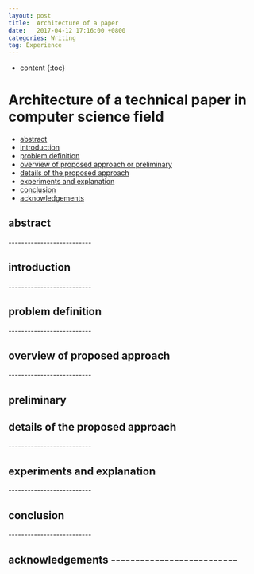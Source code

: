 ```yaml
---
layout: post
title:  Architecture of a paper 
date:   2017-04-12 17:16:00 +0800
categories: Writing
tag: Experience
---
```


* content
{:toc}

Architecture of a technical paper in computer science field
=========================

+ [abstract](#1)
+ [introduction](#2)
+ [problem definition](#3)
+ [overview of proposed approach or preliminary](#4)
+ [details of the proposed approach](#5)
+ [experiments and explanation](#6)
+ [conclusion](#7)
+ [acknowledgements](#8)


<h2 id="1">abstract</h2>
--------------------------
 


<h2 id="2">introduction</h2>
--------------------------


<h2 id="3">problem definition</h2>
--------------------------


<h2 id="4">overview of proposed approach</h2>
--------------------------


preliminary
--------------------------


<h2 id="5">details of the proposed approach</h2>
--------------------------


<h2 id="6">experiments and explanation</h2>
--------------------------


<h2 id="7">conclusion</h2>
--------------------------


<h2 id="8">acknowledgements
--------------------------
